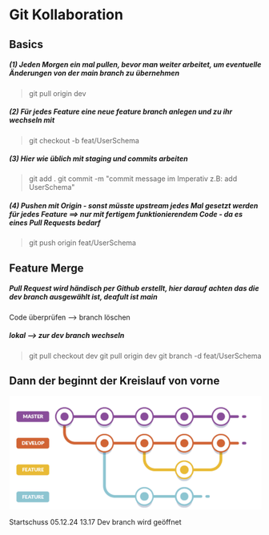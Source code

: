 # Git Kollaboration

## Basics

##### (1) Jeden Morgen ein mal pullen, bevor man weiter arbeitet, um eventuelle Änderungen von der main branch zu übernehmen

> git pull origin dev

##### (2) Für jedes Feature eine neue feature branch anlegen und zu ihr wechseln mit

> git checkout -b feat/UserSchema

##### (3) Hier wie üblich mit staging und commits arbeiten

> git add .
> git commit -m "commit message im Imperativ z.B: add UserSchema"

##### (4) Pushen mit Origin - sonst müsste upstream jedes Mal gesetzt werden für jedes Feature ==> nur mit fertigem funktionierendem Code - da es eines Pull Requests bedarf

> git push origin feat/UserSchema

## Feature Merge

##### Pull Request wird händisch per Github erstellt, hier darauf achten das die dev branch ausgewählt ist, deafult ist main

Code überprüfen
--> branch löschen

##### lokal --> zur dev branch wechseln

> git pull checkout dev
> git pull origin dev
> git branch -d feat/UserSchema

## Dann der beginnt der Kreislauf von vorne

![Branch-Struktur](/readmebilder/branchStruktur.png)

Startschuss 05.12.24 13.17 Dev branch wird geöffnet